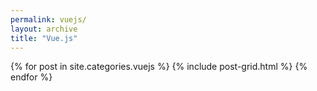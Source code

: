 ```yaml
---
permalink: vuejs/
layout: archive
title: "Vue.js"
---
```

<div class="tiles">
{% for post in site.categories.vuejs %}
	{% include post-grid.html %}
{% endfor %}
</div>
